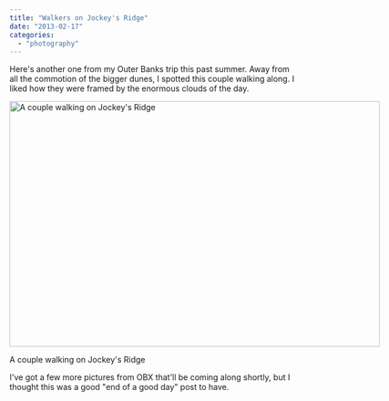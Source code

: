 ```yaml
---
title: "Walkers on Jockey's Ridge"
date: "2013-02-17"
categories: 
  - "photography"
---
```

Here's another one from my Outer Banks trip this past summer. Away from
all the commotion of the bigger dunes, I spotted this couple walking
along. I liked how they were framed by the enormous clouds of the day.

<div class='wp-caption aligncenter' style='width: 655px; margin-left:
auto; margin-right: auto;'>
  <a
href="/uploads/2013/2/OBX/l/obx_044_l.jpg"
title="A couple walking on Jockey's Ridge">
    <img width="650" height="431" alt="A couple walking on Jockey's
Ridge" title="A couple walking on Jockey's Ridge"
src="/uploads/2013/2/OBX/m/obx_044_m.jpg">
  </a>
    <p class='wp-caption-text'>A couple walking on Jockey's Ridge</p>
</div>

I've got a few more pictures from OBX that'll be coming along shortly,
but I thought this was a good "end of a good day" post to have.
